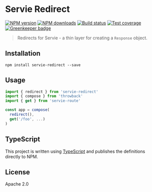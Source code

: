 # Servie Redirect

[![NPM version](https://img.shields.io/npm/v/servie-redirect.svg?style=flat)](https://npmjs.org/package/servie-redirect)
[![NPM downloads](https://img.shields.io/npm/dm/servie-redirect.svg?style=flat)](https://npmjs.org/package/servie-redirect)
[![Build status](https://img.shields.io/travis/serviejs/servie-redirect.svg?style=flat)](https://travis-ci.org/serviejs/servie-redirect)
[![Test coverage](https://img.shields.io/coveralls/serviejs/servie-redirect.svg?style=flat)](https://coveralls.io/r/serviejs/servie-redirect?branch=master)
[![Greenkeeper badge](https://badges.greenkeeper.io/serviejs/servie-redirect.svg)](https://greenkeeper.io/)

> Redirects for Servie - a thin layer for creating a `Response` object.

## Installation

```
npm install servie-redirect --save
```

## Usage

```ts
import { redirect } from 'servie-redirect'
import { compose } from 'throwback'
import { get } from 'servie-route'

const app = compose(
  redirect(),
  get('/foo', ...)
)
```

## TypeScript

This project is written using [TypeScript](https://github.com/Microsoft/TypeScript) and publishes the definitions directly to NPM.

## License

Apache 2.0
